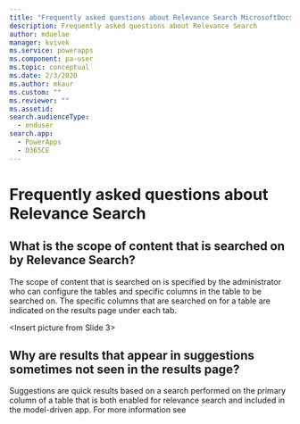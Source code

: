 ```yaml
---
title: "Frequently asked questions about Relevance Search MicrosoftDocs"
description: Frequently asked questions about Relevance Search
author: mduelae
manager: kvivek
ms.service: powerapps
ms.component: pa-user
ms.topic: conceptual
ms.date: 2/3/2020
ms.author: mkaur
ms.custom: ""
ms.reviewer: ""
ms.assetid: 
search.audienceType: 
  - enduser
search.app: 
  - PowerApps
  - D365CE
---
```


# Frequently asked questions about Relevance Search

## What is the scope of content that is searched on by Relevance Search?

The scope of content that is searched on is specified by the administrator who can configure the tables and specific columns in the table to be searched on. The specific columns that are searched on for a table are indicated on the results page under each tab. 

<Insert picture from Slide 3>  

## Why are results that appear in suggestions sometimes not seen in the results page? 

Suggestions are quick results based on a search performed on the primary column of a table that is both enabled for relevance search and included in the model-driven app. For more information see <title of suggestions>. 

When you navigate to the results page, the entered search term is treated as the complete search query and a lot more types of matching are performed to display a more comprehensive set of results. 

## Can I see search results from SharePoint files and documents through relevance search? 

Currently, relevance search searches on your data in Microsoft Dataverse only. So, SharePoint files and documents (both names of the files and the content in those files) are not searched on. Objects of File data type in Microsoft Dataverse are also not searched on. Please follow our blog for more updates on this. 

## Why am I unable to view information for party list fields like To, From, CC and in full results? 

Party list fields are special fields that are not searchable and viewable in the results page. 
